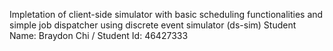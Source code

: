 Impletation of client-side simulator with basic scheduling functionalities and simple job dispatcher using discrete event simulator (ds-sim)
Student Name: Braydon Chi  / Student Id: 46427333
